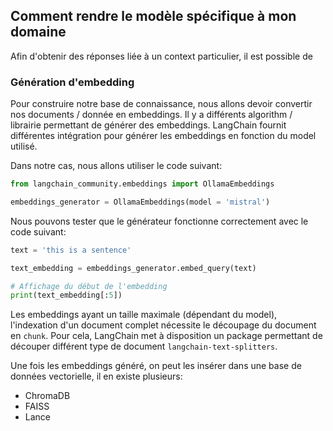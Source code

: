 
## Comment rendre le modèle spécifique à mon domaine

Afin d'obtenir des réponses liée à un context particulier, il est possible de

### Génération d'embedding

Pour construire notre base de connaissance, nous allons devoir convertir nos documents / donnée en embeddings.
Il y a différents algorithm / librairie permettant de générer des embeddings. 
LangChain fournit différentes intégration pour générer les embeddings en fonction du model utilisé. 

Dans notre cas, nous allons utiliser le code suivant: 

```python
from langchain_community.embeddings import OllamaEmbeddings

embeddings_generator = OllamaEmbeddings(model = 'mistral')
```

Nous pouvons tester que le générateur fonctionne correctement avec le code suivant:

```python
text = 'this is a sentence'

text_embedding = embeddings_generator.embed_query(text)

# Affichage du début de l'embedding
print(text_embedding[:5]) 
```

Les embeddings ayant un taille maximale (dépendant du model), l'indexation d'un document complet nécessite le découpage 
du document en `chunk`. 
Pour cela, LangChain met à disposition un package permettant de découper différent type de document `langchain-text-splitters`. 

Une fois les embeddings généré, on peut les insérer dans une base de données vectorielle, il en existe plusieurs:

* ChromaDB
* FAISS
* Lance